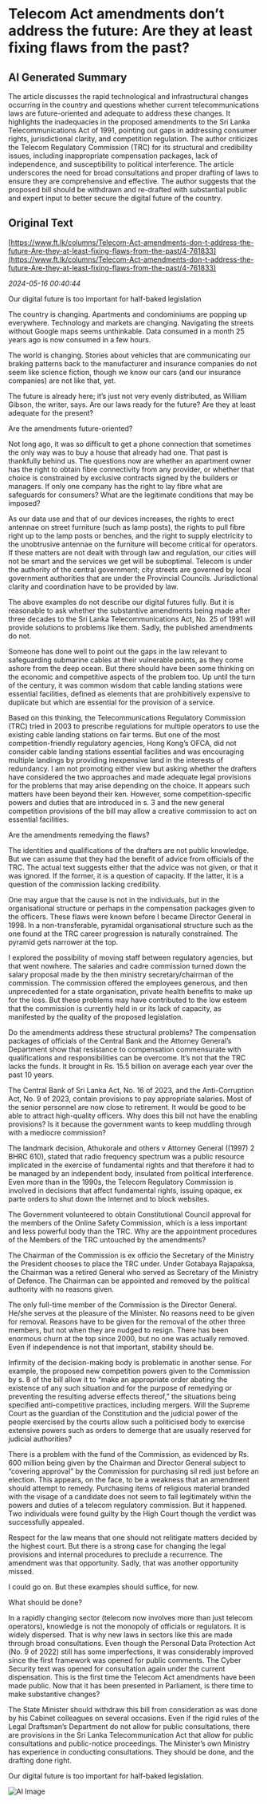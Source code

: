 # Telecom Act amendments don’t address the future: Are they at least fixing flaws from the past?

## AI Generated Summary

The article discusses the rapid technological and infrastructural changes occurring in the country and questions whether current telecommunications laws are future-oriented and adequate to address these changes. It highlights the inadequacies in the proposed amendments to the Sri Lanka Telecommunications Act of 1991, pointing out gaps in addressing consumer rights, jurisdictional clarity, and competition regulation. The author criticizes the Telecom Regulatory Commission (TRC) for its structural and credibility issues, including inappropriate compensation packages, lack of independence, and susceptibility to political interference. The article underscores the need for broad consultations and proper drafting of laws to ensure they are comprehensive and effective. The author suggests that the proposed bill should be withdrawn and re-drafted with substantial public and expert input to better secure the digital future of the country.

## Original Text

[https://www.ft.lk/columns/Telecom-Act-amendments-don-t-address-the-future-Are-they-at-least-fixing-flaws-from-the-past/4-761833](https://www.ft.lk/columns/Telecom-Act-amendments-don-t-address-the-future-Are-they-at-least-fixing-flaws-from-the-past/4-761833)

*2024-05-16 00:40:44*

Our digital future is too important for half-baked legislation 

The country is changing. Apartments and condominiums are popping up everywhere. Technology and markets are changing. Navigating the streets without Google maps seems unthinkable. Data consumed in a month 25 years ago is now consumed in a few hours. 

The world is changing. Stories about vehicles that are communicating our braking patterns back to the manufacturer and insurance companies do not seem like science fiction, though we know our cars (and our insurance companies) are not like that, yet. 

The future is already here; it’s just not very evenly distributed, as William Gibson, the writer, says. Are our laws ready for the future? Are they at least adequate for the present?

Are the amendments future-oriented?

Not long ago, it was so difficult to get a phone connection that sometimes the only way was to buy a house that already had one. That past is thankfully behind us. The questions now are whether an apartment owner has the right to obtain fibre connectivity from any provider, or whether that choice is constrained by exclusive contracts signed by the builders or managers. If only one company has the right to lay fibre what are safeguards for consumers? What are the legitimate conditions that may be imposed? 

As our data use and that of our devices increases, the rights to erect antennae on street furniture (such as lamp posts), the rights to pull fibre right up to the lamp posts or benches, and the right to supply electricity to the unobtrusive antennae on the furniture will become critical for operators. If these matters are not dealt with through law and regulation, our cities will not be smart and the services we get will be suboptimal. Telecom is under the authority of the central government; city streets are governed by local government authorities that are under the Provincial Councils. Jurisdictional clarity and coordination have to be provided by law.

The above examples do not describe our digital futures fully. But it is reasonable to ask whether the substantive amendments being made after three decades to the Sri Lanka Telecommunications Act, No. 25 of 1991 will provide solutions to problems like them. Sadly, the published amendments do not.

Someone has done well to point out the gaps in the law relevant to safeguarding submarine cables at their vulnerable points, as they come ashore from the deep ocean. But there should have been some thinking on the economic and competitive aspects of the problem too. Up until the turn of the century, it was common wisdom that cable landing stations were essential facilities, defined as elements that are prohibitively expensive to duplicate but which are essential for the provision of a service.

Based on this thinking, the Telecommunications Regulatory Commission (TRC) tried in 2003 to prescribe regulations for multiple operators to use the existing cable landing stations on fair terms. But one of the most competition-friendly regulatory agencies, Hong Kong’s OFCA, did not consider cable landing stations essential facilities and was encouraging multiple landings by providing inexpensive land in the interests of redundancy. I am not promoting either view but asking whether the drafters have considered the two approaches and made adequate legal provisions for the problems that may arise depending on the choice. It appears such matters have been beyond their ken. However, some competition-specific powers and duties that are introduced in s. 3 and the new general competition provisions of the bill may allow a creative commission to act on essential facilities.

Are the amendments remedying the flaws?

The identities and qualifications of the drafters are not public knowledge. But we can assume that they had the benefit of advice from officials of the TRC. The actual text suggests either that the advice was not given, or that it was ignored. If the former, it is a question of capacity. If the latter, it is a question of the commission lacking credibility.

One may argue that the cause is not in the individuals, but in the organisational structure or perhaps in the compensation packages given to the officers. These flaws were known before I became Director General in 1998. In a non-transferable, pyramidal organisational structure such as the one found at the TRC career progression is naturally constrained. The pyramid gets narrower at the top. 

I explored the possibility of moving staff between regulatory agencies, but that went nowhere. The salaries and cadre commission turned down the salary proposal made by the then ministry secretary/chairman of the commission. The commission offered the employees generous, and then unprecedented for a state organisation, private health benefits to make up for the loss. But these problems may have contributed to the low esteem that the commission is currently held in or its lack of capacity, as manifested by the quality of the proposed legislation.

Do the amendments address these structural problems? The compensation packages of officials of the Central Bank and the Attorney General’s Department show that resistance to compensation commensurate with qualifications and responsibilities can be overcome. It’s not that the TRC lacks the funds. It brought in Rs. 15.5 billion on average each year over the past 10 years. 

The Central Bank of Sri Lanka Act, No. 16 of 2023, and the Anti-Corruption Act, No. 9 of 2023, contain provisions to pay appropriate salaries. Most of the senior personnel are now close to retirement. It would be good to be able to attract high-quality officers. Why does this bill not have the enabling provisions? Is it because the government wants to keep muddling through with a mediocre commission?

The landmark decision, Athukorale and others v Attorney General ((1997) 2 BHRC 610), stated that radio frequency spectrum was a public resource implicated in the exercise of fundamental rights and that therefore it had to be managed by an independent body, insulated from political interference. Even more than in the 1990s, the Telecom Regulatory Commission is involved in decisions that affect fundamental rights, issuing opaque, ex parte orders to shut down the Internet and to block websites. 

The Government volunteered to obtain Constitutional Council approval for the members of the Online Safety Commission, which is a less important and less powerful body than the TRC. Why are the appointment procedures of the Members of the TRC untouched by the amendments? 

The Chairman of the Commission is ex officio the Secretary of the Ministry the President chooses to place the TRC under. Under Gotabaya Rajapaksa, the Chairman was a retired General who served as Secretary of the Ministry of Defence. The Chairman can be appointed and removed by the political authority with no reasons given. 

The only full-time member of the Commission is the Director General. He/she serves at the pleasure of the Minister. No reasons need to be given for removal. Reasons have to be given for the removal of the other three members, but not when they are nudged to resign. There has been enormous churn at the top since 2000, but no one was actually removed. Even if independence is not that important, stability should be. 

Infirmity of the decision-making body is problematic in another sense. For example, the proposed new competition powers given to the Commission by s. 8 of the bill allow it to “make an appropriate order abating the existence of any such situation and for the purpose of remedying or preventing the resulting adverse effects thereof,” the situations being specified anti-competitive practices, including mergers. Will the Supreme Court as the guardian of the Constitution and the judicial power of the people exercised by the courts allow such a politicised body to exercise extensive powers such as orders to demerge that are usually reserved for judicial authorities?

There is a problem with the fund of the Commission, as evidenced by Rs. 600 million being given by the Chairman and Director General subject to “covering approval” by the Commission for purchasing sil redi just before an election. This appears, on the face, to be a weakness that an amendment should attempt to remedy. Purchasing items of religious material branded with the visage of a candidate does not seem to fall legitimately within the powers and duties of a telecom regulatory commission. But it happened. Two individuals were found guilty by the High Court though the verdict was successfully appealed. 

Respect for the law means that one should not relitigate matters decided by the highest court. But there is a strong case for changing the legal provisions and internal procedures to preclude a recurrence. The amendment was that opportunity. Sadly, that was another opportunity missed.

I could go on. But these examples should suffice, for now. 

What should be done?

In a rapidly changing sector (telecom now involves more than just telecom operators), knowledge is not the monopoly of officials or regulators. It is widely dispersed. That is why new laws in sectors like this are made through broad consultations. Even though the Personal Data Protection Act (No. 9 of 2022) still has some imperfections, it was considerably improved since the first framework was opened for public comments. The Cyber Security text was opened for consultation again under the current dispensation. This is the first time the Telecom Act amendments have been made public. Now that it has been presented in Parliament, is there time to make substantive changes? 

The State Minister should withdraw this bill from consideration as was done by his Cabinet colleagues on several occasions. Even if the rigid rules of the Legal Draftsman’s Department do not allow for public consultations, there are provisions in the Sri Lanka Telecommunication Act that allow for public consultations and public-notice proceedings. The Minister’s own Ministry has experience in conducting consultations. They should be done, and the drafting done right.

Our digital future is too important for half-baked legislation. 


![AI Image](ai_image.png)
